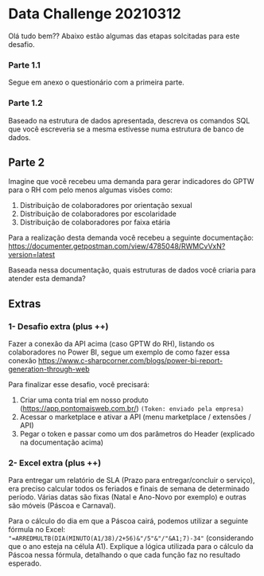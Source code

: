 # Data Challenge 20210312

Olá tudo bem??
Abaixo estão algumas das etapas solcitadas para este desafio.

### Parte 1.1

Segue em anexo o questionário com a primeira parte.

### Parte 1.2

Baseado na estrutura de dados apresentada, descreva os comandos SQL que você escreveria se a mesma estivesse numa estrutura de banco de dados.

## Parte 2

Imagine que você recebeu uma demanda para gerar indicadores do GPTW para o RH com pelo menos algumas visões como:

1. Distribuição de colaboradores por orientação sexual
2. Distribuição de colaboradores por escolaridade
3. Distribuição de colaboradores por faixa etária 
   
Para a realização desta demanda você recebeu a seguinte documentação: https://documenter.getpostman.com/view/4785048/RWMCvVxN?version=latest

Baseada nessa documentação, quais estruturas de dados você criaria para atender esta demanda?

## Extras

### 1- Desafio extra (plus ++)

Fazer a conexão da API acima (caso GPTW do RH), listando os colaboradores no Power BI, segue um exemplo de como fazer essa conexão https://www.c-sharpcorner.com/blogs/power-bi-report-generation-through-web
   

Para finalizar esse desafio, você precisará:

1. Criar uma conta trial em nosso produto (https://app.pontomaisweb.com.br/) `(Token: enviado pela empresa)`
2. Acessar o marketplace e ativar a API (menu marketplace / extensões / API)
3. Pegar o token e passar como um dos parâmetros do Header (explicado na
   documentação acima)
   

### 2- Excel extra (plus ++)
   
Para entregar um relatório de SLA (Prazo para entregar/concluir o serviço), era preciso calcular todos os feriados e finais de semana de determinado período. Várias datas são fixas (Natal e Ano-Novo por exemplo) e outras são móveis (Páscoa e Carnaval). 

Para o cálculo do dia em que a Páscoa cairá, podemos utilizar a seguinte fórmula no Excel: `"=ARREDMULTB(DIA(MINUTO(A1/38)/2+56)&"/5"&"/"&A1;7)-34"` (considerando que o ano esteja na célula A1).
Explique a lógica utilizada para o cálculo da Páscoa nessa fórmula, detalhando o que cada função faz no resultado esperado.